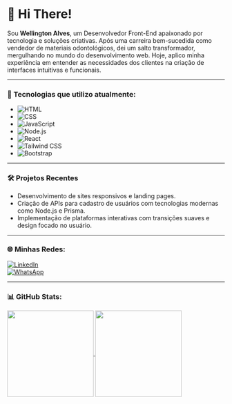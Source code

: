 # 👋 Hi There!

Sou **Wellington Alves**, um Desenvolvedor Front-End apaixonado por tecnologia e soluções criativas. Após uma carreira bem-sucedida como vendedor de materiais odontológicos, dei um salto transformador, mergulhando no mundo do desenvolvimento web. Hoje, aplico minha experiência em entender as necessidades dos clientes na criação de interfaces intuitivas e funcionais.

---

### 🚀 Tecnologias que utilizo atualmente:
<ul>
  <li><img src="https://img.shields.io/badge/HTML5-E34F26?style=for-the-badge&logo=html5&logoColor=white" alt="HTML"></li>
  <li><img src="https://img.shields.io/badge/CSS3-1572B6?style=for-the-badge&logo=css3&logoColor=white" alt="CSS"></li>
  <li><img src="https://img.shields.io/badge/JavaScript-F7DF1E?style=for-the-badge&logo=javascript&logoColor=black" alt="JavaScript"></li>
  <li><img src="https://img.shields.io/badge/Node.js-43853D?style=for-the-badge&logo=node.js&logoColor=white" alt="Node.js"></li>
  <li><img src="https://img.shields.io/badge/React-20232A?style=for-the-badge&logo=react&logoColor=61DAFB" alt="React"></li>
  <li><img src="https://img.shields.io/badge/Tailwind_CSS-38B2AC?style=for-the-badge&logo=tailwind-css&logoColor=white" alt="Tailwind CSS"></li>
  <li><img src="https://img.shields.io/badge/Bootstrap-563D7C?style=for-the-badge&logo=bootstrap&logoColor=white" alt="Bootstrap"></li>
</ul>

---

### 🛠 Projetos Recentes
- Desenvolvimento de sites responsivos e landing pages.
- Criação de APIs para cadastro de usuários com tecnologias modernas como Node.js e Prisma.
- Implementação de plataformas interativas com transições suaves e design focado no usuário.

---

### 🌐 Minhas Redes:
<a href="https://www.linkedin.com/in/wellington-alves-de-sousa"> 
  <img src="https://img.shields.io/badge/LinkedIn-0077B5?style=for-the-badge&logo=linkedin&logoColor=white" alt="LinkedIn">
</a>
<br/>
<a href="https://wa.me/558597209670"> 
  <img src="https://img.shields.io/badge/WhatsApp-25D366?style=for-the-badge&logo=whatsapp&logoColor=white" alt="WhatsApp">
</a>

---

### 📊 GitHub Stats:
<a href="https://github.com/anuraghazra/github-readme-stats">
  <img height=200 align="center" src="https://github-readme-stats.vercel.app/api?username=anuraghazra" />
</a>
<a href="https://github.com/anuraghazra/convoychat">
  <img height=200 align="center" src="https://github-readme-stats.vercel.app/api/top-langs?username=anuraghazra&layout=compact&langs_count=8&card_width=320" />
</a>
